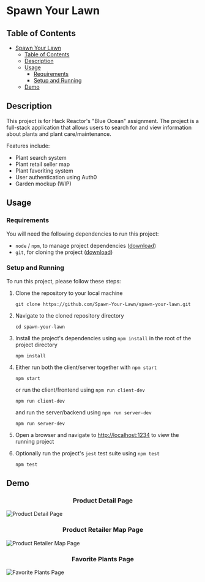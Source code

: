 # Spawn Your Lawn

## Table of Contents

* [Spawn Your Lawn](#spawn-your-lawn)
  * [Table of Contents](#table-of-contents)
  * [Description](#description)
  * [Usage](#usage)
    * [Requirements](#requirements)
    * [Setup and Running](#setup-and-running)
  * [Demo](#demo)

## Description

This project is for Hack Reactor's "Blue Ocean" assignment. The project is a full-stack application that allows users to search for and view information about plants and plant care/maintenance.

Features include:

* Plant search system
* Plant retail seller map
* Plant favoriting system
* User authentication using Auth0
* Garden mockup (WIP)

## Usage

### Requirements

You will need the following dependencies to run this project:

* `node` / `npm`, to manage project dependencies ([download](https://nodejs.org/en/download))
* `git`, for cloning the project ([download](https://git-scm.com/downloads))

### Setup and Running

To run this project, please follow these steps:

1. Clone the repository to your local machine

   ```shell
   git clone https://github.com/Spawn-Your-Lawn/spawn-your-lawn.git
   ```

2. Navigate to the cloned repository directory

   ```shell
   cd spawn-your-lawn
   ```

3. Install the project's dependencies using `npm install` in the root of the project directory

   ```shell
   npm install
   ```

4. Either run both the client/server together with `npm start`

   ```shell
   npm start
   ```

   or run the client/frontend using `npm run client-dev`

   ```shell
   npm run client-dev
   ```

   and run the server/backend using `npm run server-dev`

   ```shell
   npm run server-dev
   ```

5. Open a browser and navigate to <http://localhost:1234> to view the running project

6. Optionally run the project's `jest` test suite using `npm test`

   ```shell
   npm test
   ```

## Demo

<h3 align="center">Product Detail Page</h3>

![Product Detail Page](https://drive.google.com/uc?export=download&id=1Lvvr2jp8pYYDmmv0fuVYUzK2l9gvzrdy)

<h3 align="center">Product Retailer Map Page</h3>

![Product Retailer Map Page](https://drive.google.com/uc?export=download&id=1kHjBqkT28eHwgrQBjYcS3-pg231TP0WX)

<h3 align="center">Favorite Plants Page</h3>

![Favorite Plants Page](https://drive.google.com/uc?export=download&id=1xkJfMhSUVH4EOryn4DB7Kffmd0NwA1X4)
